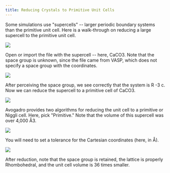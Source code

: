 ```yaml
---
title: Reducing Crystals to Primitive Unit Cells
---
```


Some simulations use "supercells" -- larger periodic boundary systems than the primitive unit cell. Here is a walk-through on reducing a large supercell to the primitive unit cell.

![][1]

[1]: ../images/5-reducing-crystals-to-primitive-cells/media_1340336029160.png

Open or import the file with the supercell -- here, CaCO3. Note that the space group is unknown, since the file came from VASP, which does not specify a space group with the coordinates.

![][2]

[2]: ../images/5-reducing-crystals-to-primitive-cells/media_1340336076337.png

After perceiving the space group, we see correctly that the system is R -3 c. Now we can reduce the supercell to a primitive cell of CaCO3.

![][3]

[3]: ../images/5-reducing-crystals-to-primitive-cells/media_1340336318568.png

Avogadro provides two algorithms for reducing the unit cell to a primitive or Niggli cell. Here, pick "Primitive." Note that the volume of this supercell was over 4,000 Å3.

![][4]

[4]: ../images/5-reducing-crystals-to-primitive-cells/media_1340336361329.png

You will need to set a tolerance for the Cartesian coordinates (here, in Å).

![][5]

[5]: ../images/5-reducing-crystals-to-primitive-cells/media_1340336453963.png

After reduction, note that the space group is retained, the lattice is properly Rhombohedral, and the unit cell volume is 36 times smaller.
